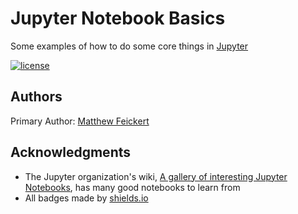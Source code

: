 # Jupyter Notebook Basics
Some examples of how to do some core things in [Jupyter](http://jupyter.org/)

[![license](https://img.shields.io/github/license/matthewfeickert/Jupyter-Notebook-Basics.svg)](https://github.com/matthewfeickert/Jupyter-Notebook-Basics/blob/master/LICENSE)

## Authors

Primary Author: [Matthew Feickert](http://www.matthewfeickert.com/)

## Acknowledgments

- The Jupyter organization's wiki, [A gallery of interesting Jupyter Notebooks](https://github.com/jupyter/jupyter/wiki/A-gallery-of-interesting-Jupyter-Notebooks), has many good notebooks to learn from
- All badges made by [shields.io](http://shields.io/)
